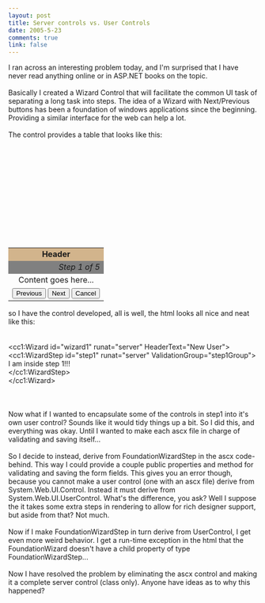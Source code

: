 ```yaml
--- 
layout: post
title: Server controls vs. User Controls
date: 2005-5-23
comments: true
link: false
---
```

<div style="clear:both;"></div>I ran across an interesting problem today, and I'm surprised that I have never read anything online or in ASP.NET books on the topic.<br /><br />Basically I created a Wizard Control that will facilitate the common UI task of separating a long task into steps. The idea of a Wizard with Next/Previous buttons has been a foundation of windows applications since the beginning. Providing a similar interface for the web can help a lot.<br /><br />The control provides a table that looks like this:<br /><table border="0" cellspacing="0" width="300"><br /><tbody><tr><br /><td align="center" bgcolor="Tan"><b>Header</b></td><br /></tr><br /><tr><br /><td align="right" bgcolor="Gray"><i>Step 1 of 5</i></td><br /></tr><br /><tr><br /><td align="center">Content goes here...</td><br /></tr><br /><tr><br /><td align="center" nowrap="nowrap"><input value="Previous" enabled="false" type="button"> <input value="Next" type="button"> <input value="Cancel" type="button"><br /></td></tr><br /></tbody></table>so I have the control developed, all is well, the html looks all nice and neat like this:<br /><br /><div id="code"><br />&lt;cc1:Wizard id="wizard1" runat="server" HeaderText="New User"&gt;<br />&lt;cc1:WizardStep id="step1" runat="server" ValidationGroup="step1Group"&gt;<br />I am inside step 1!!!<br />&lt;/cc1:WizardStep&gt;<br />&lt;/cc1:Wizard&gt;<br /><br /></div><br /><br />Now what if I wanted to encapsulate some of the controls in step1 into it's own user control? Sounds like it would tidy things up a bit. So I did this, and everything was okay. Until I wanted to make each ascx file in charge of validating and saving itself...<br /><br />So I decide to instead, derive from FoundationWizardStep in the ascx code-behind. This way I could provide a couple public properties and method for validating and saving the form fields. This gives you an error though, because you cannot make a user control (one with an ascx file) derive from System.Web.UI.Control. Instead it must derive from System.Web.UI.UserControl. What's the difference, you ask? Well I suppose the it takes some extra steps in rendering to allow for rich designer support, but aside from that? Not much.<br /><br />Now if I make FoundationWizardStep in turn derive from UserControl, I get even more weird behavior. I get a run-time exception in the html that the FoundationWizard doesn't have a child property of type FoundationWizardStep...<br /><br />Now I have resolved the problem by eliminating the ascx control and making it a complete server control (class only). Anyone have ideas as to why this happened?<div style="clear:both; padding-bottom: 0.25em;"></div>
